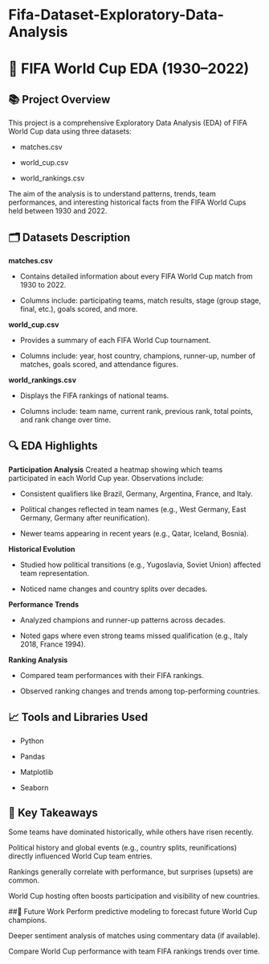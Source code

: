 # Fifa-Dataset-Exploratory-Data-Analysis

# 📄 FIFA World Cup EDA (1930–2022)
## 📚 Project Overview
This project is a comprehensive Exploratory Data Analysis (EDA) of FIFA World Cup data using three datasets:

- matches.csv

- world_cup.csv

- world_rankings.csv

The aim of the analysis is to understand patterns, trends, team performances, and interesting historical facts from the FIFA World Cups held between 1930 and 2022.

## 🗂️ Datasets Description
**matches.csv**

- Contains detailed information about every FIFA World Cup match from 1930 to 2022.

- Columns include: participating teams, match results, stage (group stage, final, etc.), goals scored, and more.

**world_cup.csv**

- Provides a summary of each FIFA World Cup tournament.

- Columns include: year, host country, champions, runner-up, number of matches, goals scored, and attendance figures.

**world_rankings.csv**

- Displays the FIFA rankings of national teams.

- Columns include: team name, current rank, previous rank, total points, and rank change over time.

## 🔍 EDA Highlights
**Participation Analysis**
Created a heatmap showing which teams participated in each World Cup year.
Observations include:

- Consistent qualifiers like Brazil, Germany, Argentina, France, and Italy.

- Political changes reflected in team names (e.g., West Germany, East Germany, Germany after reunification).

- Newer teams appearing in recent years (e.g., Qatar, Iceland, Bosnia).

**Historical Evolution**

- Studied how political transitions (e.g., Yugoslavia, Soviet Union) affected team representation.

- Noticed name changes and country splits over decades.

**Performance Trends**

- Analyzed champions and runner-up patterns across decades.

- Noted gaps where even strong teams missed qualification (e.g., Italy 2018, France 1994).

**Ranking Analysis**

- Compared team performances with their FIFA rankings.

- Observed ranking changes and trends among top-performing countries.

## 📈 Tools and Libraries Used
- Python

- Pandas

- Matplotlib

- Seaborn

## 📝 Key Takeaways
Some teams have dominated historically, while others have risen recently.

Political history and global events (e.g., country splits, reunifications) directly influenced World Cup team entries.

Rankings generally correlate with performance, but surprises (upsets) are common.

World Cup hosting often boosts participation and visibility of new countries.

##🚀 Future Work
Perform predictive modeling to forecast future World Cup champions.

Deeper sentiment analysis of matches using commentary data (if available).

Compare World Cup performance with team FIFA rankings trends over time.
